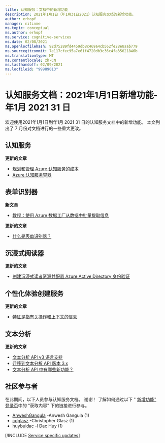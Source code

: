 ```yaml
---
title: 认知服务：文档中的新增功能
description: 2021年1月1日（年1月31日2021）认知服务文档的新增功能。
author: erhopf
manager: nitinme
ms.topic: conceptual
ms.author: erhopf
ms.service: cognitive-services
ms.date: 02/08/2021
ms.openlocfilehash: 92d75289fd4459db8c469a4cb562fe28e8aab779
ms.sourcegitcommit: 7e117cfec95a7e61f4720db3c36c4fa35021846b
ms.translationtype: MT
ms.contentlocale: zh-CN
ms.lasthandoff: 02/09/2021
ms.locfileid: "99989013"
---
```

# <a name="cognitive-services-docs-whats-new-for-january-1-2021---january-31-2021"></a>认知服务文档：2021年1月1日新增功能-年1月 2021 31 日

欢迎使用2021年1月1日到年1月 2021 31 日的认知服务文档中的新增功能。 本文列出了 7 月份对文档进行的一些重大更改。

## <a name="cognitive-services"></a>认知服务

**更新的文章**

- [规划和管理 Azure 认知服务的成本](plan-manage-costs.md)
- [Azure 认知服务容器](cognitive-services-container-support.md)

## <a name="form-recognizer"></a>表单识别器

**新文章**

- [教程：使用 Azure 数据工厂从数据中批量提取信息](/azure/cognitive-services/form-recognizer/tutorial-bulk-processing.md)

**更新的文章**

- [什么是表单识别器？](/azure/cognitive-services/form-recognizer/overview.md)

## <a name="immersive-reader"></a>沉浸式阅读器

**更新的文章**

- [创建沉浸式读者资源并配置 Azure Active Directory 身份验证](/azure/cognitive-services/immersive-reader/how-to-create-immersive-reader.md)

## <a name="personalizer"></a>个性化体验创建服务

**更新的文章**

- [特征是指有关操作和上下文的信息](/azure/cognitive-services/personalizer/concepts-features.md)

## <a name="text-analytics"></a>文本分析

**更新的文章**

- [文本分析 API v3 语言支持](/azure/cognitive-services/text-analytics/language-support.md)
- [迁移到文本分析 API 版本 3.x](/azure/cognitive-services/text-analytics/migration-guide.md)
- [文本分析 API 中有哪些新功能？](/azure/cognitive-services/text-analytics/whats-new.md)

## <a name="community-contributors"></a>社区参与者

在此期间，以下人员参与认知服务文档。 谢谢！ 了解如何通过以下 " [新增功能" 登录页](index.yml)中的 "获取内容" 下的链接进行参与。

- [AnweshGangula](https://github.com/AnweshGangula) -Anwesh Gangula (1) 
- [cdglasz](https://github.com/cdglasz) -Christopher Glasz (1) 
- [huybuidac](https://github.com/huybuidac) -l Dac Huy (1) 

[!INCLUDE [Service specific updates](./includes/service-specific-updates.md)]